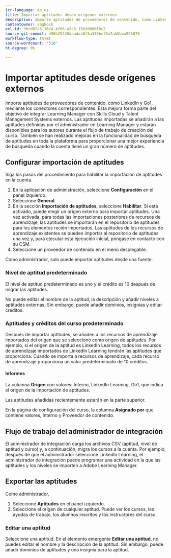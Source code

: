 ```yaml
---
jcr-language: en_us
title: Importar aptitudes desde orígenes externos
description: Importe aptitudes de proveedores de contenido, como LinkedIn y Go1, mediante los conectores correspondientes.  Las aptitudes importadas se añadirán a las aptitudes definidas por el administrador en Learning Manager y estarán disponibles para los autores durante el flujo de trabajo de creación del curso.
contentowner: saghosh
exl-id: 3bcd8fc6-16e4-4f66-a5c6-15b3d606f0c2
source-git-commit: d96b25245daadaa0f5a330bcf8a7ab5bba995876
workflow-type: tm+mt
source-wordcount: '510'
ht-degree: 0%

---
```


# Importar aptitudes desde orígenes externos

Importe aptitudes de proveedores de contenido, como LinkedIn y Go1, mediante los conectores correspondientes. Esta mejora forma parte del objetivo de integrar Learning Manager con Skills Cloud y Talent Management Systems externos. Las aptitudes importadas se añadirán a las aptitudes definidas por el administrador en Learning Manager y estarán disponibles para los autores durante el flujo de trabajo de creación del curso. También se han realizado mejoras en la funcionalidad de búsqueda de aptitudes en toda la plataforma para proporcionar una mejor experiencia de búsqueda cuando la cuenta tiene un gran número de aptitudes.

## Configurar importación de aptitudes

Siga los pasos del procedimiento para habilitar la importación de aptitudes en la cuenta.

1. En la aplicación de administración, seleccione **Configuración** en el panel izquierdo.
1. Seleccione **General**.
1. En la sección **Importación de aptitudes**, seleccione **Habilitar**. Si está activado, puede elegir un origen externo para importar aptitudes. Una vez activada, para todas las importaciones posteriores de recursos de aprendizaje, las aptitudes se importarán en el repositorio de aptitudes para los elementos recién importados. Las aptitudes de los recursos de aprendizaje existentes se pueden importar al repositorio de aptitudes una vez y, para ejecutar esta ejecución inicial, póngase en contacto con su CSM.
1. Seleccione un proveedor de contenido en el menú desplegable.

Como administrador, solo puede importar aptitudes desde una fuente.

### Nivel de aptitud predeterminado

El nivel de aptitud predeterminado es uno y el crédito es 10 después de migrar las aptitudes.

No puede editar el nombre de la aptitud, la descripción y añadir niveles a aptitudes externas. Sin embargo, puede añadir dominios, insignias y editar créditos.

### Aptitudes y créditos del curso predeterminado

Después de importar aptitudes, se añaden a los recursos de aprendizaje importados del origen que se seleccionó como origen de aptitudes. Por ejemplo, si el origen de la aptitud es LinkedIn Learning, todos los recursos de aprendizaje importados de LinkedIn Learning tendrán las aptitudes que proporciona. Cuando se importa a recursos de aprendizaje, cada recurso de aprendizaje proporciona un valor predeterminado de 10 créditos.

#### Informes

La columna **Origen** con valores: Interno, LinkedIn Learning, Go1, que indica el origen de la importación de aptitudes.

Las aptitudes añadidas recientemente estarán en la parte superior.

En la página de configuración del curso, la columna **Asignado por** que contiene valores, Interno y Proveedor de contenido.


## Flujo de trabajo del administrador de integración

El administrador de integración carga los archivos CSV (aptitud, nivel de aptitud y curso) y, a continuación, migra los cursos a la cuenta. Por ejemplo, después de que el administrador seleccione LinkedIn Learning, el administrador de integración puede programar una actividad en la que las aptitudes y los niveles se importen a Adobe Learning Manager.

## Exportar las aptitudes

Como administrador,

1. Seleccione **Aptitudes** en el panel izquierdo.
1. Seleccione el origen de cualquier aptitud. Puede ver los cursos, las ayudas de trabajo, los alumnos inscritos y los instructores del curso.

### Editar una aptitud

Seleccione una aptitud. En el elemento emergente **Editar una aptitud**, no puedes editar el nombre y la descripción de la aptitud. Sin embargo, puede añadir dominios de aptitudes y una insignia para la aptitud.
